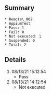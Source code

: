 ## Summary
	* Remote\_002
	* AppiumTest
	* Pass: 1
	* Fail: 0
	* Not executed: 1
	* Suspended: 0
	* Total: 2
## Details
1. 08/13/21 15:12:54
	* Pass
2. 08/13/21 14:12:54
	* Not executed
